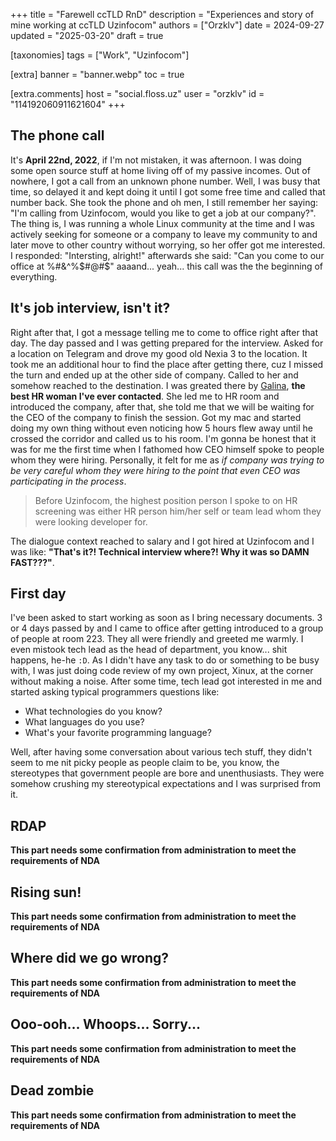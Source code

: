 +++
title = "Farewell ccTLD RnD"
description = "Experiences and story of mine working at ccTLD Uzinfocom"
authors = ["Orzklv"]
date = 2024-09-27
updated = "2025-03-20"
draft = true

[taxonomies]
tags = ["Work", "Uzinfocom"]

[extra]
banner = "banner.webp"
toc = true

[extra.comments]
host = "social.floss.uz"
user = "orzklv"
id = "114192060911621604"
+++

## The phone call

It's **April 22nd, 2022**, if I'm not mistaken, it was afternoon. I was doing some open source stuff at home living off of my passive incomes. Out of nowhere, I
got a call from an unknown phone number. Well, I was busy that time, so delayed it and kept doing it until I got some free time and called that number back.
She took the phone and oh men, I still remember her saying: "I'm calling from Uzinfocom, would you like to get a job at our company?". The thing is, I was
running a whole Linux community at the time and I was actively seeking for someone or a company to leave my community to and later move to other country
without worrying, so her offer got me interested. I responded: "Intersting, alright!" afterwards she said: "Can you come to our office at %#&^%$#@#$"
aaaand... yeah... this call was the the beginning of everything.

## It's job interview, isn't it?

Right after that, I got a message telling me to come to office right after that day. The day passed and I was getting prepared for the interview. Asked for
a location on Telegram and drove my good old Nexia 3 to the location. It took me an additional hour to find the place after getting there, cuz I missed the
turn and ended up at the other side of company. Called to her and somehow reached to the destination. I was greated there by [Galina], **the best HR woman
I've ever contacted**. She led me to HR room and introduced the company, after that, she told me that we will be waiting for the CEO of the company to finish the
session. Got my mac and started doing my own thing without even noticing how 5 hours flew away until he crossed the corridor and called us to his room.
I'm gonna be honest that it was for me the first time when I fathomed how CEO himself spoke to people whom they were hiring. Personally, it felt for me as _if
company was trying to be very careful whom they were hiring to the point that even CEO was participating in the process_.

> Before Uzinfocom, the highest position person I spoke to on HR screening was either HR person him/her self or team lead whom they were looking developer for.

The dialogue context reached to salary and I got hired at Uzinfocom and I was like: **"That's it?! Technical interview where?! Why it was so DAMN FAST???"**.

## First day

I've been asked to start working as soon as I bring necessary documents. 3 or 4 days passed by and I came to office after getting introduced to a group of
people at room 223. They all were friendly and greeted me warmly. I even mistook tech lead as the head of department, you know... shit happens, he-he `:D`.
As I didn't have any task to do or something to be busy with, I was just doing code review of my own project, Xinux, at the corner without making a noise.
After some time, tech lead got interested in me and started asking typical programmers questions like:

- What technologies do you know?
- What languages do you use?
- What's your favorite programming language?

Well, after having some conversation about various tech stuff, they didn't seem to me nit picky people as people claim to be, you know, the stereotypes that
government people are bore and unenthusiasts. They were somehow crushing my stereotypical expectations and I was surprised from it.

## RDAP

**This part needs some confirmation from administration to meet the requirements of NDA**

## Rising sun!

**This part needs some confirmation from administration to meet the requirements of NDA**

## Where did we go wrong?

**This part needs some confirmation from administration to meet the requirements of NDA**

## Ooo-ooh... Whoops... Sorry...

**This part needs some confirmation from administration to meet the requirements of NDA**

## Dead zombie

**This part needs some confirmation from administration to meet the requirements of NDA**

[Galina]: https://www.linkedin.com/in/galina-ahmedova-76b901231
